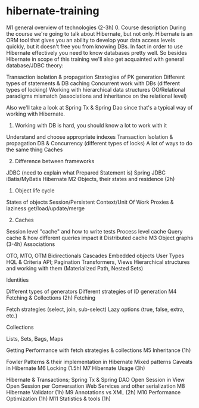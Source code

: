 hibernate-training
==================
M1 general overview of technologies (2-3h)
0. Course description
During the course we're going to talk about Hibernate, but not only. Hibernate is an ORM tool that gives you an ability to develop your data access levels quickly, but it doesn't free you from knowing DBs. In fact in order to use Hibernate effectively you need to know databases pretty well. So besides Hibernate in scope of this training we'll also get acquainted with general database/JDBC theory:

Transaction isolation & propagation 
Strategies of PK generation 
Different types of statements & DB caching 
Concurrent work with DBs (different types of locking) 
Working with hierarchical data structures 
OO/Relational paradigms mismatch (associations and inheritance on the relational level) 
 
Also we'll take a look at Spring Tx & Spring Dao since that's a typical way of working with Hibernate.
1. Working with DB is hard, you should know a lot to work with it

Understand and choose appropriate indexes 
Transaction Isolation & propagation 
DB & Concurrency (different types of locks) 
A lot of ways to do the same thing 
Caches

2. Difference between frameworks

JDBC (need to explain what Prepared Statement is) 
Spring JDBC 
iBatis/MyBatis 
Hibernate
M2 Objects, their states and residence (2h)
1. Object life cycle

States of objects 
Session/Persistent Context/Unit Of Work 
Proxies & laziness 
get/load/update/merge

2. Caches

Session level "cache" and how to write tests 
Process level cache 
Query cache & how different queries impact it 
Distributed cache
M3 Object graphs (3-4h)
Associations 

OTO, MTO, OTM 
Bidirectionals 
Cascades 
Embedded objects 
User Types 
HQL & Criteria API; Pagination 
Transformers, Views 
Hierarchical structures and working with them (Materialized Path, Nested Sets)

Identities

Different types of generators 
Different strategies of ID generation
M4 Fetching & Collections (2h)
Fetching

Fetch strategies (select, join, sub-select) 
Lazy options (true, false, extra, etc.)

Collections

Lists, Sets, Bags, Maps

Getting Performance with fetch strategies & collections
M5 Inheritance (1h)

Fowler Patterns & their implementation in Hibernate 
Mixed patterns 
Caveats in Hibernate
M6 Locking (1.5h)
M7 Hibernate Usage (3h)

Hibernate & Transactions; Spring Tx & Spring DAO 
Open Session in View 
Open Session per Conversation 
Web Services and other serialization
M8 Hibernate Validator (1h)
M9 Annotations vs XML (2h)
M10 Performance Optimization (1h)
M11 Statistics & tools (1h) 